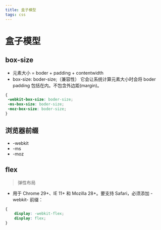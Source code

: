```yaml
---
title: 盒子模型
tags: css
---
```

# 盒子模型

## box-size

* 元素大小 = boder + padding + contentwidth
* box-size: boder-size;（兼容性） 它会让系统计算元素大小时会将 boder padding 包括在内。不包含外边距(margin)。

```css
{
 -webkit-box-size: boder-size;
 -ms-box-size: boder-size;
 -moz-box-size: boder-size;
}
```

## 浏览器前缀

* -webkit
* -ms
* -moz

## flex

> 弹性布局

* 用于 Chrome 29+、IE 11+ 和 Mozilla 28+。要支持 Safari，必须添加 -webkit- 前缀：

```css
{
    display: -webkit-flex;
    display: flex;
}
```

